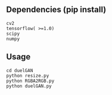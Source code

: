 ## Dependencies (pip install)
```
cv2
tensorflow( >=1.0)
scipy
numpy
```
## Usage
```
cd duelGAN
python resize.py
python RGBA2RGB.py
python duelGAN.py
```
